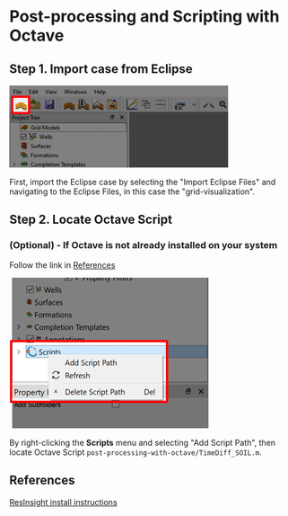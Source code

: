 # Post-processing and Scripting with Octave

## Step 1. Import case from Eclipse

![Image](../grid-visualization/Resources/Pictures/import_eclipse.png)

First, import the Eclipse case by selecting the "Import Eclipse Files" and navigating to the Eclipse Files, in this case the "grid-visualization".



## Step 2. Locate Octave Script 

### (Optional) - If Octave is not already installed on your system
Follow the link in [References](#references) 

![Image](Resources/Pictures/add_script_path.png)

By right-clicking the **Scripts** menu and selecting "Add Script Path", then locate Octave Script `post-processing-with-octave/TimeDiff_SOIL.m`.


## References
[ResInsight install instructions](https://resinsight.org/getting-started/download-and-install/)